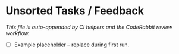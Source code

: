 # Unsorted Tasks / Feedback

_This file is auto-appended by CI helpers and the CodeRabbit review workflow._

- [ ] Example placeholder – replace during first run.
